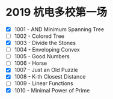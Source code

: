 # 2019 杭电多校第一场

- [x] 1001 - AND Minimum Spanning Tree
- [ ] 1002 - Colored Tree
- [x] 1003 - Divide the Stones
- [ ] 1004 - Enveloping Convex
- [ ] 1005 - Good Numbers     
- [ ] 1006 - Horse
- [x] 1007 - Just an Old Puzzle
- [x] 1008 - K-th Closest Distance
- [ ] 1009 - Linear Functions
- [x] 1010 - Minimal Power of Prime 
